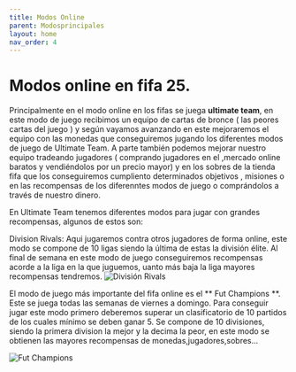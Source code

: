 ```yaml
---
title: Modos Online
parent: Modosprincipales
layout: home
nav_order: 4
---
```


# Modos online en fifa 25.

Principalmente en el modo online en los fifas se juega **ultimate team**, en este modo de juego recibimos un equipo de cartas de bronce ( las peores cartas del juego ) y según vayamos avanzando en este mejoraremos el equipo con las monedas que conseguiremos jugando los diferentes modos de juego de Ultimate Team. A parte también podemos mejorar nuestro equipo tradeando jugadores ( comprando jugadores en el ,mercado online baratos y vendiéndolos por un precio mayor) y en los sobres de la tienda fifa que los conseguiremos cumpliento determinados objetivos , misiones o en las recompensas de los diferenntes modos de juego o comprándolos a través de nuestro dinero.

En Ultimate Team tenemos diferentes modos para jugar con grandes recompensas, algunos de estos son:

Division Rivals: Aqui jugaremos contra otros jugadores de forma online, este modo se compone de 10 ligas siendo la última de estas la división élite. Al final de semana en este modo de juego conseguiremos recompensas acorde a la liga en la que juguemos, uanto más baja la liga mayores recompensas tendremos.
![División Rivals](https://media.vandal.net/m/9-2024/23/202492315542214_2.jpg.webp)


El modo de juego más importante del fifa online es el  ** Fut Champions **. Este se juega todas las semanas de viernes a domingo. Para conseguir jugar este modo primero deberemos superar un clasificatorio de 10 partidos de los cuales mínimo se deben ganar 5. Se compone de 10 divisiones, siendo la primera division la mejor y la decima la peor, en este modo se obtienen las mayores recompensas de monedas,jugadores,sobres...

![Fut Champions](https://fifauteam.com/wp-content/uploads/2024/02/1-1-1.webp)
